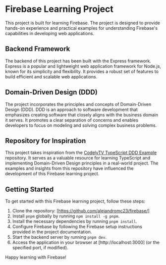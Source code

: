 # Firebase Learning Project

This project is built for learning Firebase. The project is designed to provide hands-on experience and practical examples for understanding Firebase's capabilities in developing web applications.

## Backend Framework

The backend of this project has been built with the Express framework. Express is a popular and lightweight web application framework for Node.js, known for its simplicity and flexibility. It provides a robust set of features to build efficient and scalable web applications.

## Domain-Driven Design (DDD)

The project incorporates the principles and concepts of Domain-Driven Design (DDD). DDD is an approach to software development that emphasizes creating software that closely aligns with the business domain it serves. It promotes a clear separation of concerns and enables developers to focus on modeling and solving complex business problems.

## Repository for Inspiration

This project takes inspiration from the [CodelyTV TypeScript DDD Example](https://github.com/CodelyTV/typescript-ddd-example/tree/master) repository. It serves as a valuable resource for learning TypeScript and implementing Domain-Driven Design principles in a real-world project. The examples and insights from this repository have influenced the development of this Firebase learning project.

## Getting Started

To get started with this Firebase learning project, follow these steps:

1. Clone the repository: [https://github.com/alejandromc23/firebase/]
2. Install `pnpm` globally by running `npm install -g pnpm`.
3. Install the necessary dependencies by running `pnpm install`.
4. Configure Firebase by following the Firebase setup instructions provided in the project documentation.
5. Start the backend server by running `pnpm dev`.
6. Access the application in your browser at [http://localhost:3000] (or the specified port, if modified).

Happy learning with Firebase!
